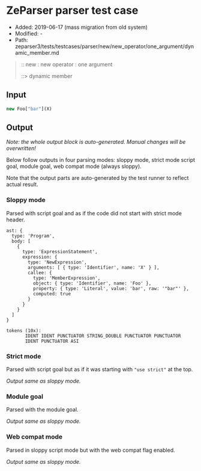 # ZeParser parser test case

- Added: 2019-06-17 (mass migration from old system)
- Modified: -
- Path: zeparser3/tests/testcases/parser/new/new_operator/one_argument/dynamic_member.md

> :: new : new operator : one argument
>
> ::> dynamic member

## Input

`````js
new Foo["bar"](X)
`````

## Output

_Note: the whole output block is auto-generated. Manual changes will be overwritten!_

Below follow outputs in four parsing modes: sloppy mode, strict mode script goal, module goal, web compat mode (always sloppy).

Note that the output parts are auto-generated by the test runner to reflect actual result.

### Sloppy mode

Parsed with script goal and as if the code did not start with strict mode header.

`````
ast: {
  type: 'Program',
  body: [
    {
      type: 'ExpressionStatement',
      expression: {
        type: 'NewExpression',
        arguments: [ { type: 'Identifier', name: 'X' } ],
        callee: {
          type: 'MemberExpression',
          object: { type: 'Identifier', name: 'Foo' },
          property: { type: 'Literal', value: 'bar', raw: '"bar"' },
          computed: true
        }
      }
    }
  ]
}

tokens (10x):
       IDENT IDENT PUNCTUATOR STRING_DOUBLE PUNCTUATOR PUNCTUATOR
       IDENT PUNCTUATOR ASI
`````

### Strict mode

Parsed with script goal but as if it was starting with `"use strict"` at the top.

_Output same as sloppy mode._

### Module goal

Parsed with the module goal.

_Output same as sloppy mode._

### Web compat mode

Parsed in sloppy script mode but with the web compat flag enabled.

_Output same as sloppy mode._
